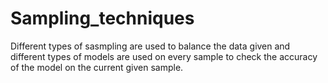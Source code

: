# Sampling_techniques
Different types of sasmpling are used to balance the data given and different types of models are used on every sample to check the accuracy of the model on the current given sample.
